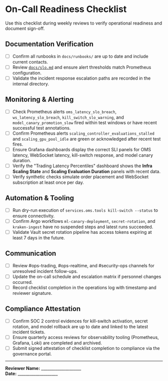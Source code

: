 # On-Call Readiness Checklist

Use this checklist during weekly reviews to verify operational readiness and document sign-off.

## Documentation Verification
- [ ] Confirm all runbooks in `docs/runbooks/` are up to date and include current contacts.
- [ ] Review [`docs/slo.md`](../slo.md) and ensure alert thresholds match Prometheus configuration.
- [ ] Validate the incident response escalation paths are recorded in the internal directory.

## Monitoring & Alerting
- [ ] Check Prometheus alerts `oms_latency_slo_breach`, `ws_latency_slo_breach`, `kill_switch_slo_warning`, and `model_canary_promotion_slow` fired within test windows or have recent successful test annotations.
- [ ] Confirm Prometheus alerts `scaling_controller_evaluations_stalled` and `scaling_gpu_pool_idle` are green or acknowledged after recent test fires.
- [ ] Ensure Grafana dashboards display the correct SLI panels for OMS latency, WebSocket latency, kill-switch response, and model canary duration.
- [ ] Verify the "Trading Latency Percentiles" dashboard shows the **Infra Scaling State** and **Scaling Evaluation Duration** panels with recent data.
- [ ] Verify synthetic checks simulate order placement and WebSocket subscription at least once per day.

## Automation & Tooling
- [ ] Run dry-run execution of `services.oms.tools kill-switch --status` to ensure connectivity.
- [ ] Confirm Argo workflows `ml-canary-deployment`, `secret-rotation`, and `kraken-ingest` have no suspended steps and latest runs succeeded.
- [ ] Validate Vault secret rotation pipeline has access tokens expiring at least 7 days in the future.

## Communication
- [ ] Review #ops-trading, #ops-realtime, and #security-ops channels for unresolved incident follow-ups.
- [ ] Update the on-call schedule and escalation matrix if personnel changes occurred.
- [ ] Record checklist completion in the operations log with timestamp and reviewer signature.

## Compliance Attestation
- [ ] Confirm SOC 2 control evidences for kill-switch activation, secret rotation, and model rollback are up to date and linked to the latest incident tickets.
- [ ] Ensure quarterly access reviews for observability tooling (Prometheus, Grafana, Loki) are completed and archived.
- [ ] Submit signed attestation of checklist completion to compliance via the governance portal.

---

**Reviewer Name:** ____________________  
**Date:** ____________________
